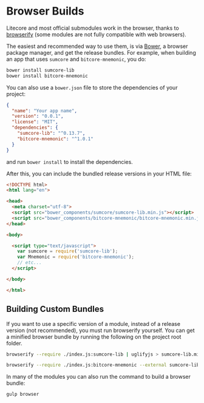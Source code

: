 # Browser Builds
Litecore and most official submodules work in the browser, thanks to [browserify](http://browserify.org/) (some modules are not fully compatible with web browsers).

The easiest and recommended way to use them, is via [Bower](http://bower.io/), a browser package manager, and get the release bundles. For example, when building an app that uses `sumcore` and `bitcore-mnemonic`, you do:

```sh
bower install sumcore-lib
bower install bitcore-mnemonic
```

You can also use a `bower.json` file to store the dependencies of your project:

```json
{
  "name": "Your app name",
  "version": "0.0.1",
  "license": "MIT",
  "dependencies": {
    "sumcore-lib": "^0.13.7",
    "bitcore-mnemonic": "^1.0.1"
  }
}
```

and run `bower install` to install the dependencies.

After this, you can include the bundled release versions in your HTML file:

```html
<!DOCTYPE html>
<html lang="en">

<head>
  <meta charset="utf-8">
  <script src="bower_components/sumcore/sumcore-lib.min.js"></script>
  <script src="bower_components/bitcore-mnemonic/bitcore-mnemonic.min.js"></script>
</head>

<body>

  <script type="text/javascript">
    var sumcore = require('sumcore-lib');
    var Mnemonic = require('bitcore-mnemonic');
    // etc...
  </script>

</body>

</html>
```

## Building Custom Bundles
If you want to use a specific version of a module, instead of a release version (not recommended), you must run browserify yourself.  You can get a minified browser bundle by running the following on the project root folder.

```sh
browserify --require ./index.js:sumcore-lib | uglifyjs > sumcore-lib.min.js
```

```sh
browserify --require ./index.js:bitcore-mnemonic --external sumcore-lib | uglifyjs > bitcore-mnemonic.min.js
```

In many of the modules you can also run the command to build a browser bundle:
```sh
gulp browser
```
